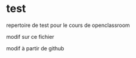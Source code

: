 test
====

repertoire de test pour le cours de openclassroom

modif sur ce fichier

modif à partir de github



